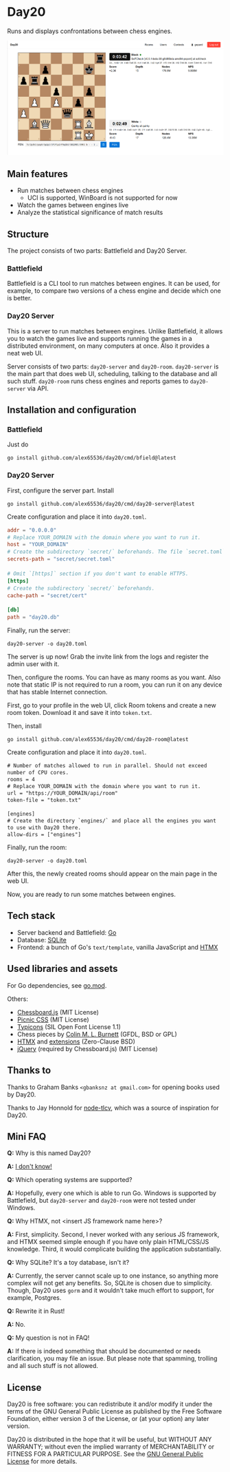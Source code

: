 # Day20

Runs and displays confrontations between chess engines.

![Screenshot](doc/screenshot.png)

## Main features

- Run matches between chess engines
  * UCI is supported, WinBoard is not supported for now
- Watch the games between engines live
- Analyze the statistical significance of match results

## Structure

The project consists of two parts: Battlefield and Day20 Server.

### Battlefield

Battlefield is a CLI tool to run matches between engines.
It can be used, for example, to compare two versions of a chess engine and decide which one is better.

### Day20 Server

This is a server to run matches between engines.
Unlike Battlefield, it allows you to watch the games live and supports running the games in a distributed environment, on many computers at once.
Also it provides a neat web UI.

Server consists of two parts: `day20-server` and `day20-room`.
`day20-server` is the main part that does web UI, scheduling, talking to the database and all such stuff.
`day20-room` runs chess engines and reports games to `day20-server` via API.

## Installation and configuration

### Battlefield

Just do

```
go install github.com/alex65536/day20/cmd/bfield@latest
```

### Day20 Server

First, configure the server part. Install

```
go install github.com/alex65536/day20/cmd/day20-server@latest
```

Create configuration and place it into `day20.toml`.

```toml
addr = "0.0.0.0"
# Replace YOUR_DOMAIN with the domain where you want to run it.
host = "YOUR_DOMAIN"
# Create the subdirectory `secret/` beforehands. The file `secret.toml` will be created automatically in it.
secrets-path = "secret/secret.toml"

# Omit `[https]` section if you don't want to enable HTTPS.
[https]
# Create the subdirectory `secret/` beforehands.
cache-path = "secret/cert"

[db]
path = "day20.db"
```

Finally, run the server:

```
day20-server -o day20.toml
```

The server is up now! Grab the invite link from the logs and register the admin user with it.

Then, configure the rooms. You can have as many rooms as you want.
Also note that static IP is not required to run a room, you can run it on any device that has stable Internet connection.

First, go to your profile in the web UI, click Room tokens and create a new room token.
Download it and save it into `token.txt`.

Then, install

```
go install github.com/alex65536/day20/cmd/day20-room@latest
```

Create configuration and place it into `day20.toml`.

```
# Number of matches allowed to run in parallel. Should not exceed number of CPU cores.
rooms = 4
# Replace YOUR_DOMAIN with the domain where you want to run it.
url = "https://YOUR_DOMAIN/api/room"
token-file = "token.txt"

[engines]
# Create the directory `engines/` and place all the engines you want to use with Day20 there.
allow-dirs = ["engines"]
```

Finally, run the room:

```
day20-server -o day20.toml
```

After this, the newly created rooms should appear on the main page in the web UI.

Now, you are ready to run some matches between engines.

## Tech stack

- Server backend and Battlefield: [Go](https://go.dev/)
- Database: [SQLite](https://sqlite.org/)
- Frontend: a bunch of Go's `text/template`, vanilla JavaScript and [HTMX](https://htmx.org/)

## Used libraries and assets

For Go dependencies, see [go.mod](go.mod).

Others:
* [Chessboard.js](https://github.com/oakmac/chessboardjs) (MIT License)
* [Picnic CSS](https://github.com/franciscop/picnic) (MIT License)
* [Typicons](https://github.com/stephenhutchings/typicons.font) (SIL Open Font License 1.1)
* Chess pieces by [Colin M. L. Burnett](https://en.wikipedia.org/wiki/User:Cburnett) (GFDL, BSD or GPL)
* [HTMX](https://github.com/bigskysoftware/htmx) and [extensions](https://github.com/bigskysoftware/htmx-extensions) (Zero-Clause BSD)
* [jQuery](https://github.com/jquery/jquery) (required by Chessboard.js) (MIT License)

## Thanks to

Thanks to Graham Banks `<gbanksnz at gmail.com>` for opening books used by Day20.

Thanks to Jay Honnold for [node-tlcv](https://github.com/jhonnold/node-tlcv), which was a source of inspiration for Day20.

## Mini FAQ

**Q:** Why is this named Day20?

**A:** [I don't know!](https://youtu.be/fzsKhT3wHgI?t=330)

**Q:** Which operating systems are supported?

**A:** Hopefully, every one which is able to run Go. Windows is supported by Battlefield, but `day20-server` and `day20-room` were not tested under Windows.

**Q:** Why HTMX, not \<insert JS framework name here\>?

**A:** First, simplicity. Second, I never worked with any serious JS framework, and HTMX seemed simple enough if you have only plain HTML/CSS/JS knowledge. Third, it would complicate building the application substantially.

**Q:** Why SQLite? It's a toy database, isn't it?

**A:** Currently, the server cannot scale up to one instance, so anything more complex will not get any benefits. So, SQLite is chosen due to simplicity. Though, Day20 uses `gorm` and it wouldn't take much effort to support, for example, Postgres.

**Q:** Rewrite it in Rust!

**A:** No.

**Q:** My question is not in FAQ!

**A:** If there is indeed something that should be documented or needs clarification, you may file an issue. But please note that spamming, trolling and all such stuff is not allowed.

## License

Day20 is free software: you can redistribute it and/or modify it under the terms of the GNU General Public License as published by the Free Software Foundation, either version 3 of the License, or (at your option) any later version.

Day20 is distributed in the hope that it will be useful, but WITHOUT ANY WARRANTY; without even the implied warranty of MERCHANTABILITY or FITNESS FOR A PARTICULAR PURPOSE.  See the [GNU General Public License](LICENSE) for more details.
